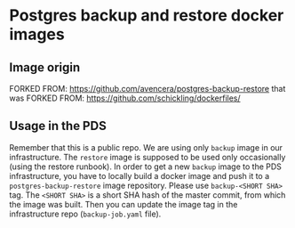 # Postgres backup and restore docker images

## Image origin

FORKED FROM: https://github.com/avencera/postgres-backup-restore that was FORKED FROM: https://github.com/schickling/dockerfiles/

## Usage in the PDS

Remember that this is a public repo.
We are using only `backup` image in our infrastructure. The `restore` image is supposed to be
used only occasionally (using the restore runbook).
In order to get a new `backup` image to the PDS infrastructure, you have to
locally build a docker image and push it to a `postgres-backup-restore` 
image repository. Please use `backup-<SHORT SHA>` tag. The `<SHORT SHA>` is a short SHA
hash of the master commit, from which the image was built. Then you can update the
image tag in the infrastructure repo (`backup-job.yaml` file).

